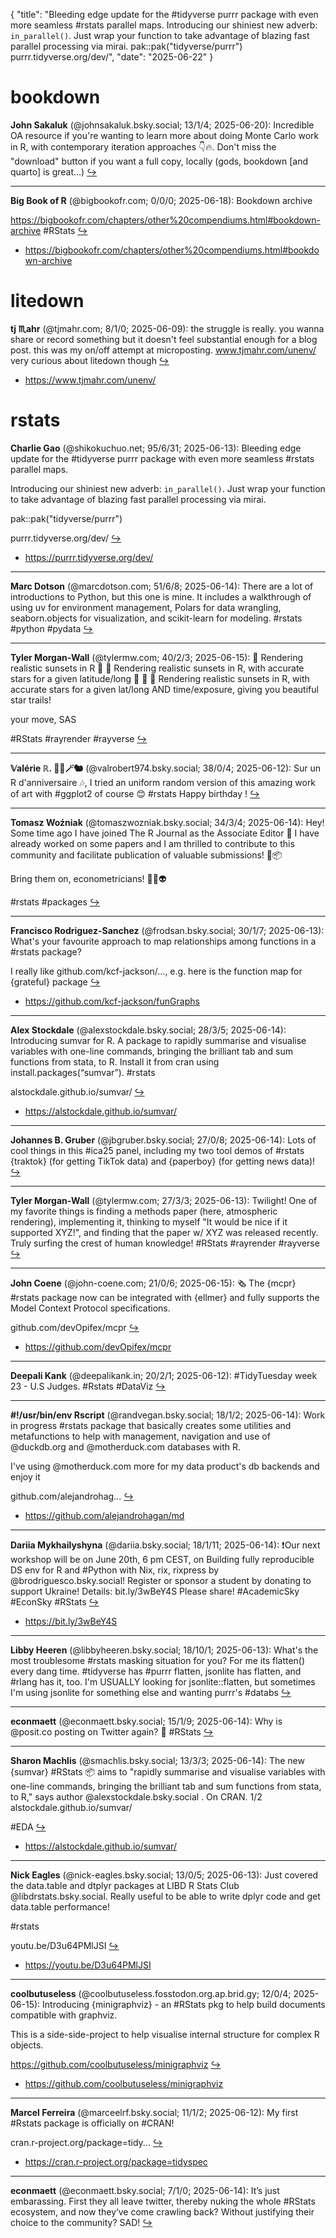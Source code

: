 {
  "title": "Bleeding edge update for the #tidyverse purrr package with even more seamless #rstats parallel maps.  Introducing our shiniest new adverb: `in_parallel()`. Just wrap your function to take advantage of blazing fast parallel processing via mirai.  pak::pak(\"tidyverse/purrr\")  purrr.tidyverse.org/dev/",
  "date": "2025-06-22"
}

# bookdown

**John Sakaluk** (@johnsakaluk.bsky.social; 13/1/4; 2025-06-20): Incredible OA resource if you're wanting to learn more about doing Monte Carlo work in R, with contemporary iteration approaches 👇🔥. Don't miss the "download" button if you want a full copy, locally (gods, bookdown [and quarto] is great...)  [&#8618;](https://bsky.app/profile/johnsakaluk.bsky.social/post/3ls27jyoi3227)

---

**Big Book of R** (@bigbookofr.com; 0/0/0; 2025-06-18): Bookdown archive

https://bigbookofr.com/chapters/other%20compendiums.html#bookdown-archive
#RStats  [&#8618;](https://bsky.app/profile/bigbookofr.com/post/3lrvfqf7de325)

- <https://bigbookofr.com/chapters/other%20compendiums.html#bookdown-archive>

# litedown

**tj ♏️ahr** (@tjmahr.com; 8/1/0; 2025-06-09): the struggle is really. you wanna share or record something but it doesn't feel substantial enough for a blog post. this was my on/off attempt at microposting.  www.tjmahr.com/unenv/ very curious about litedown though  [&#8618;](https://bsky.app/profile/tjmahr.com/post/3lr66epc6y22x)

- <https://www.tjmahr.com/unenv/>

# rstats

**Charlie Gao** (@shikokuchuo.net; 95/6/31; 2025-06-13): Bleeding edge update for the #tidyverse purrr package with even more seamless #rstats parallel maps.

Introducing our shiniest new adverb: `in_parallel()`. Just wrap your function to take advantage of blazing fast parallel processing via mirai.

pak::pak("tidyverse/purrr")

purrr.tidyverse.org/dev/  [&#8618;](https://bsky.app/profile/shikokuchuo.net/post/3lrir2dn5hk2t)

- <https://purrr.tidyverse.org/dev/>

---

**Marc Dotson** (@marcdotson.com; 51/6/8; 2025-06-14): There are a lot of introductions to Python, but this one is mine. It includes a walkthrough of using uv for environment management, Polars for data wrangling, seaborn.objects for visualization, and scikit-learn for modeling. #rstats #python #pydata  [&#8618;](https://bsky.app/profile/marcdotson.com/post/3lrjpunce222e)

---

**Tyler Morgan-Wall** (@tylermw.com; 40/2/3; 2025-06-15): 🤯 Rendering realistic sunsets in R
🤯 🤯  Rendering realistic sunsets in R, with accurate stars for a given latitude/long
🤯 🤯 🤯  Rendering realistic sunsets in R, with accurate stars for a given lat/long AND time/exposure, giving you beautiful star trails!

your move, SAS

#RStats #rayrender #rayverse  [&#8618;](https://bsky.app/profile/tylermw.com/post/3lrm5vx3bys2q)

---

**𝕍alérie ℝ. 🔆🌋🪄🐿️** (@valrobert974.bsky.social; 38/0/4; 2025-06-12): Sur un R d'anniversaire 🎶, 
I tried an uniform random version of this amazing work of art with #ggplot2 of course 😊 #rstats Happy birthday !  [&#8618;](https://bsky.app/profile/valrobert974.bsky.social/post/3lrfyleg3ck2f)

---

**Tomasz Woźniak** (@tomaszwozniak.bsky.social; 34/3/4; 2025-06-14): Hey! Some time ago I have joined The R Journal as the Associate Editor 🚀 I have already worked on some papers and I am thrilled to contribute to this community and facilitate publication of valuable submissions! 📄📦 

Bring them on, econometricians! 🤖👾👽

#rstats #packages  [&#8618;](https://bsky.app/profile/tomaszwozniak.bsky.social/post/3lrjv6aswec2c)

---

**Francisco Rodriguez-Sanchez** (@frodsan.bsky.social; 30/1/7; 2025-06-13): What's your favourite approach to map relationships among functions in a #rstats package?

I really like github.com/kcf-jackson/..., e.g. here is the function map for {grateful} package  [&#8618;](https://bsky.app/profile/frodsan.bsky.social/post/3lribvcbnfc2s)

- <https://github.com/kcf-jackson/funGraphs>

---

**Alex Stockdale** (@alexstockdale.bsky.social; 28/3/5; 2025-06-14): Introducing sumvar for R. A package to rapidly summarise and visualise variables with one-line commands, bringing the brilliant tab and sum functions from stata, to R. Install it from cran using install.packages(“sumvar”). #rstats

alstockdale.github.io/sumvar/  [&#8618;](https://bsky.app/profile/alexstockdale.bsky.social/post/3lrkk6rdoxk2e)

- <https://alstockdale.github.io/sumvar/>

---

**Johannes B. Gruber** (@jbgruber.bsky.social; 27/0/8; 2025-06-14): Lots of cool things in this #ica25 panel, including my two tool demos of #rstats {traktok} (for getting TikTok data) and {paperboy} (for getting news data)!  [&#8618;](https://bsky.app/profile/jbgruber.bsky.social/post/3lrllrr27tk24)

---

**Tyler Morgan-Wall** (@tylermw.com; 27/3/3; 2025-06-13): Twilight! One of my favorite things is finding a methods paper (here, atmospheric rendering), implementing it, thinking to myself "It would be nice if it supported XYZ!", and finding that the paper w/ XYZ was released recently. Truly surfing the crest of human knowledge! #RStats #rayrender #rayverse  [&#8618;](https://bsky.app/profile/tylermw.com/post/3lriiafiydc2c)

---

**John Coene** (@john-coene.com; 21/0/6; 2025-06-15): 🗞️ The {mcpr} #rstats package now can be integrated with {ellmer} and fully supports the Model Context Protocol specifications.

github.com/devOpifex/mcpr  [&#8618;](https://bsky.app/profile/john-coene.com/post/3lrme5tfyok2e)

- <https://github.com/devOpifex/mcpr>

---

**Deepali Kank** (@deepalikank.in; 20/2/1; 2025-06-12): #TidyTuesday week 23 - U.S Judges.
#Rstats #DataViz  [&#8618;](https://bsky.app/profile/deepalikank.in/post/3lrg3gbzujk2p)

---

**#!/usr/bin/env Rscript** (@randvegan.bsky.social; 18/1/2; 2025-06-14): Work in progress #rstats package that basically creates some utilities and metafunctions to help with management, navigation and use of @duckdb.org  and @motherduck.com databases with R.

I've using @motherduck.com more for my data product's db backends and enjoy it

github.com/alejandrohag...  [&#8618;](https://bsky.app/profile/randvegan.bsky.social/post/3lrm3jpcyjk24)

- <https://github.com/alejandrohagan/md>

---

**Dariia Mykhailyshyna** (@dariia.bsky.social; 18/1/11; 2025-06-14): ❗️Our next workshop will be on June 20th, 6 pm CEST, on Building fully reproducible DS env for R and #Python with Nix, rix, rixpress by 
@brodriguesco.bsky.social!
Register or sponsor a student by donating to support Ukraine! 
Details: bit.ly/3wBeY4S
Please share!
#AcademicSky #EconSky #RStats  [&#8618;](https://bsky.app/profile/dariia.bsky.social/post/3lrkk6cmitk2s)

- <https://bit.ly/3wBeY4S>

---

**Libby Heeren** (@libbyheeren.bsky.social; 18/10/1; 2025-06-13): What's the most troublesome #rstats masking situation for you? For me its flatten() every dang time. #tidyverse has #purrr flatten, jsonlite has flatten, and #rlang has it, too. I'm USUALLY looking for jsonlite::flatten, but sometimes I'm using jsonlite for something else and wanting purrr's
#databs  [&#8618;](https://bsky.app/profile/libbyheeren.bsky.social/post/3lrj6oqzyqs2y)

---

**econmaett** (@econmaett.bsky.social; 15/1/9; 2025-06-14): Why is @posit.co posting on Twitter again? 🤔
#RStats  [&#8618;](https://bsky.app/profile/econmaett.bsky.social/post/3lrm3vuhwo22m)

---

**Sharon Machlis** (@smachlis.bsky.social; 13/3/3; 2025-06-14): The new {sumvar} #RStats 📦 aims to "rapidly summarise and visualise variables with one-line commands, bringing the brilliant tab and sum functions from stata, to R," says author @alexstockdale.bsky.social‬ . On CRAN. 1/2
alstockdale.github.io/sumvar/

#EDA  [&#8618;](https://bsky.app/profile/smachlis.bsky.social/post/3lrlaxnxutk2u)

- <https://alstockdale.github.io/sumvar/>

---

**Nick Eagles** (@nick-eagles.bsky.social; 13/0/5; 2025-06-13): Just covered the data.table and dtplyr packages at LIBD R Stats Club @libdrstats.bsky.social. Really useful to be able to write dplyr code and get data.table performance!

#rstats

youtu.be/D3u64PMlJSI  [&#8618;](https://bsky.app/profile/nick-eagles.bsky.social/post/3lriuamtyx224)

- <https://youtu.be/D3u64PMlJSI>

---

**coolbutuseless** (@coolbutuseless.fosstodon.org.ap.brid.gy; 12/0/4; 2025-06-15): Introducing {minigraphviz} - an #RStats pkg to help build documents compatible with graphviz.

This is a side-side-project to help visualise internal structure for complex R objects.

https://github.com/coolbutuseless/minigraphviz  [&#8618;](https://bsky.app/profile/coolbutuseless.fosstodon.org.ap.brid.gy/post/3lrmpky77jgb2)

- <https://github.com/coolbutuseless/minigraphviz>

---

**Marcel Ferreira** (@marceelrf.bsky.social; 11/1/2; 2025-06-12): My first #Rstats package is officially on #CRAN!

cran.r-project.org/package=tidy...  [&#8618;](https://bsky.app/profile/marceelrf.bsky.social/post/3lrgu7u2vrs2k)

- <https://cran.r-project.org/package=tidyspec>

---

**econmaett** (@econmaett.bsky.social; 7/1/0; 2025-06-14): It’s just embarassing. First they all leave twitter, thereby nuking the whole #RStats ecosystem, and now they‘ve come crawling back? Without justifying their choice to the community? SAD!  [&#8618;](https://bsky.app/profile/econmaett.bsky.social/post/3lrm4kh26nc2g)

